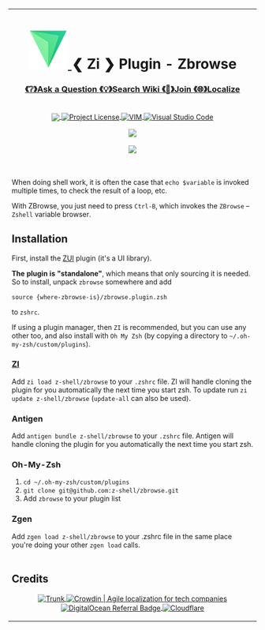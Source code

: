 <table align="center">
 <tr align="justify" margin-left="auto" margin-right="auto"><td align="center">
  <h1 align="center">
  <a href="https://github.com/z-shell/zi">
    <img src="https://github.com/z-shell/zi/raw/main/docs/images/logo.png" alt="Logo" width="80px" height="80px" />
  </a>
  ❮ Zi ❯ Plugin - Zbrowse
  </h1>
<h3 align="center">
  <a href="https://github.com/orgs/z-shell/discussions/">《❔》Ask a Question </a>
  <a href="https://wiki.zshell.dev/search">《💡》Search Wiki </a>
  <a href="https://github.com/z-shell/community/issues/new?assignees=&labels=%F0%9F%91%A5+member&template=membership.yml&title=team%3A+">《💜》Join </a>
  <a href="https://translate.zshell.dev">《🌐》Localize </a>
</h3>
</td></tr>
<tr><td align="center"><p>
  <a title="Crowdin" target="_self" href="https://tranlsate.zshell.dev">
    <img align="center" src="https://badges.crowdin.net/e/f108c12713ee8526ac878d5671ad6e29/localized.svg" />
  </a>
  <a title="License GPL-3.0" target="_self" href="https://www.gnu.org/licenses/gpl-3.0/">
    <img align="center" src="https://img.shields.io/badge/License-GPL%20v3-blue.svg" alt="Project License" />
  </a>
  <a title="VIM" target="_self" href="https://github.com/z-shell/zi-vim-syntax/">
    <img align="center" src="https://img.shields.io/badge/--019733?logo=vim" alt="VIM" />
  </a>
  <a title="ZBrowse" target="_self" href="https://open.vscode.dev/z-shell/zbrowse/">
    <img
      align="center"
      src="https://img.shields.io/badge/--007ACC?logo=visual%20studio%20code&logoColor=ffffff"
      alt="Visual Studio Code"
    />
  </a></p>
  <p>
    <a href="https://asciinema.org/a/122018" target="_blank">
      <img align="center" src="https://asciinema.org/a/122018.svg" width="100%" heigh="auto" />
    </a>
  </p><p>
    <img align="center" src="https://github.com/z-shell/zbrowse/raw/main/docs/images/zbrowse.png" width="100%" heigh="auto" />
  </p>
</td></tr><tr><td align="left"><br />

<p>When doing shell work, it is often the case that <code>echo $variable</code> is invoked multiple times, to check the result of a loop, etc.</p>
<p>With ZBrowse, you just need to press <code>Ctrl-B</code>, which invokes the <code>ZBrowse</code> – <code>Zshell</code> variable browser.</p>
<h2 id="installation">Installation</h2>
<p>First, install the <a href="https://github.com/z-shell/zui">ZUI</a> plugin (it&#39;s a UI library).</p>
<p><strong>The plugin is &quot;standalone&quot;</strong>, which means that only sourcing it is needed. So to
install, unpack <code>zbrowse</code> somewhere and add</p>
<pre><code class="lang-zsh">source {where-zbrowse-is}/zbrowse<span class="hljs-selector-class">.plugin</span><span class="hljs-selector-class">.zsh</span>
</code></pre>
<p>to <code>zshrc</code>.</p>
<p>If using a plugin manager, then <code>ZI</code> is recommended, but you can use any
other too, and also install with <code>Oh My Zsh</code> (by copying a directory to
<code>~/.oh-my-zsh/custom/plugins</code>).</p>
<h3 id="-zi-https-github-com-z-shell-zi-"><a href="https://github.com/z-shell/zi">ZI</a></h3>
<p>Add <code>zi load z-shell/zbrowse</code> to your <code>.zshrc</code> file. ZI will handle
cloning the plugin for you automatically the next time you start zsh. To update
run <code>zi update z-shell/zbrowse</code> (<code>update-all</code> can also be used).</p>
<h3 id="antigen">Antigen</h3>
<p>Add <code>antigen bundle z-shell/zbrowse</code> to your <code>.zshrc</code> file. Antigen will handle
cloning the plugin for you automatically the next time you start zsh.</p>
<h3 id="oh-my-zsh">Oh-My-Zsh</h3>
<ol>
<li><code>cd ~/.oh-my-zsh/custom/plugins</code></li>
<li><code>git clone git@github.com:z-shell/zbrowse.git</code></li>
<li>Add <code>zbrowse</code> to your plugin list</li>
</ol>
<h3 id="zgen">Zgen</h3>
<p>Add <code>zgen load z-shell/zbrowse</code> to your .zshrc file in the same place you&#39;re doing
your other <code>zgen load</code> calls.</p>

</td></tr>
 <tr><td>
  <h2 align="left">Credits</h2>
  <p align="center">
   <a href="https://trunk.io" rel="nofollow">
    <img align="center" style="width: 140; height: 40px" src="https://storage.googleapis.com/digital-space/img/brand/trunk/trunk-white.svg" alt="Trunk" />
   </a>
   <a href="https://crowdin.com/?utm_source=badge&utm_medium=referral&utm_campaign=badge-add-on" rel="nofollow">
    <img align="center" style="width: 140px; height: 40px" src="https://storage.googleapis.com/digital-space/img/brand/crowdin/localization-at-dark-rounded%402x.png" alt="Crowdin | Agile localization for tech companies" />
   </a>
   <a href="https://www.digitalocean.com/?refcode=090bdb63f800&utm_campaign=Referral_Invite&utm_medium=Referral_Program&utm_source=badge" rel="nofollow">
    <img align="center" style="width: 140px; height: 40px" src="https://web-platforms.sfo2.digitaloceanspaces.com/WWW/Badge%203.svg" alt="DigitalOcean Referral Badge" />
   </a>
   <a href="https://cloudflare.com" rel="nofollow">
    <img align="center" style="width: 140px; height: 40px" src="https://storage.googleapis.com/digital-space/img/brand/cloudflare/cf-logo-v-rgb.png" alt="Cloudflare" />
   </a>
  </p>
 </td></tr></table>
